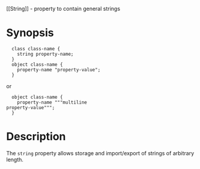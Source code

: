 [[String]] - property to contain general strings

# Synopsis
~~~
  class class-name {
    string property-name;
  }
  object class-name {
    property-name "property-value";
  }
~~~
or
~~~
  object class-name {
    property-name """multiline
property-value""";
  }
~~~

# Description

The `string` property allows storage and import/export of strings of arbitrary length.


